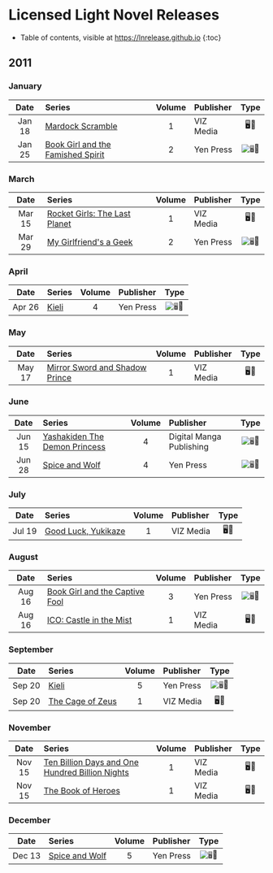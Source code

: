 # Licensed Light Novel Releases

- Table of contents, visible at https://lnrelease.github.io
{:toc}

## 2011

### January

Date|Series|Volume|Publisher|Type|
:---:|:---|:---:|:---|:---:|
Jan 18|[Mardock Scramble](https://www.viz.com/read/novel/mardock-scramble/product/2568/paperback)|1|VIZ Media|🖥️📖|
Jan 25|[Book Girl and the Famished Spirit](https://yenpress.com/titles/9780316076920-book-girl-and-the-famished-spirit-light-novel)|2|Yen Press|<input class="spacer" alt="🖥️" type="image" disabled>📖|

### March

Date|Series|Volume|Publisher|Type|
:---:|:---|:---:|:---|:---:|
Mar 15|[Rocket Girls: The Last Planet](https://www.viz.com/read/novel/rocket-girls-the-last-planet/product/2578/paperback)|1|VIZ Media|🖥️📖|
Mar 29|[My Girlfriend's a Geek](https://yenpress.com/titles/9780759531727-my-girlfriend-s-a-geek-vol-2-light-novel)|2|Yen Press|<input class="spacer" alt="🖥️" type="image" disabled>📖|

### April

Date|Series|Volume|Publisher|Type|
:---:|:---|:---:|:---|:---:|
Apr 26|[Kieli](https://yenpress.com/titles/9780759529328-kieli-vol-4-light-novel-long-night-beside-a-deep-pool)|4|Yen Press|<input class="spacer" alt="🖥️" type="image" disabled>📖|

### May

Date|Series|Volume|Publisher|Type|
:---:|:---|:---:|:---|:---:|
May 17|[Mirror Sword and Shadow Prince](https://www.viz.com/read/novel/mirror-sword-and-shadow-prince/product/2576/hardcover)|1|VIZ Media|🖥️📖|

### June

Date|Series|Volume|Publisher|Type|
:---:|:---|:---:|:---|:---:|
Jun 15|[Yashakiden The Demon Princess](https://www.rightstufanime.com/Yashakiden-The-Demon-Princess-Novel-4_3)|4|Digital Manga Publishing|<input class="spacer" alt="🖥️" type="image" disabled>📖|
Jun 28|[Spice and Wolf](https://yenpress.com/titles/9780759531086-spice-and-wolf-vol-4-light-novel)|4|Yen Press|<input class="spacer" alt="🖥️" type="image" disabled>📖|

### July

Date|Series|Volume|Publisher|Type|
:---:|:---|:---:|:---|:---:|
Jul 19|[Good Luck, Yukikaze](https://www.viz.com/read/novel/good-luck-yukikaze/product/2577/paperback)|1|VIZ Media|🖥️📖|

### August

Date|Series|Volume|Publisher|Type|
:---:|:---|:---:|:---|:---:|
Aug 16|[Book Girl and the Captive Fool](https://yenpress.com/titles/9780316076937-book-girl-and-the-captive-fool-light-novel)|3|Yen Press|<input class="spacer" alt="🖥️" type="image" disabled>📖|
Aug 16|[ICO: Castle in the Mist](https://www.viz.com/read/novel/ico-castle-in-the-mist/product/2791/paperback)|1|VIZ Media|🖥️📖|

### September

Date|Series|Volume|Publisher|Type|
:---:|:---|:---:|:---|:---:|
Sep 20|[Kieli](https://yenpress.com/titles/9780759529335-kieli-vol-5-light-novel-the-sunlit-garden-where-it-began-part-1)|5|Yen Press|<input class="spacer" alt="🖥️" type="image" disabled>📖|
Sep 20|[The Cage of Zeus](https://www.viz.com/read/novel/cage-of-zeus/product/2790/paperback)|1|VIZ Media|🖥️📖|

### November

Date|Series|Volume|Publisher|Type|
:---:|:---|:---:|:---|:---:|
Nov 15|[Ten Billion Days and One Hundred Billion Nights](https://www.viz.com/read/novel/ten-billion-days-and-one-hundred-billion-nights/product/4754/hardcover)|1|VIZ Media|🖥️📖|
Nov 15|[The Book of Heroes](https://www.viz.com/read/novel/book-of-heroes-novel/product/2658/paperback)|1|VIZ Media|🖥️📖|

### December

Date|Series|Volume|Publisher|Type|
:---:|:---|:---:|:---|:---:|
Dec 13|[Spice and Wolf](https://yenpress.com/titles/9780759531109-spice-and-wolf-vol-5-light-novel)|5|Yen Press|<input class="spacer" alt="🖥️" type="image" disabled>📖|
